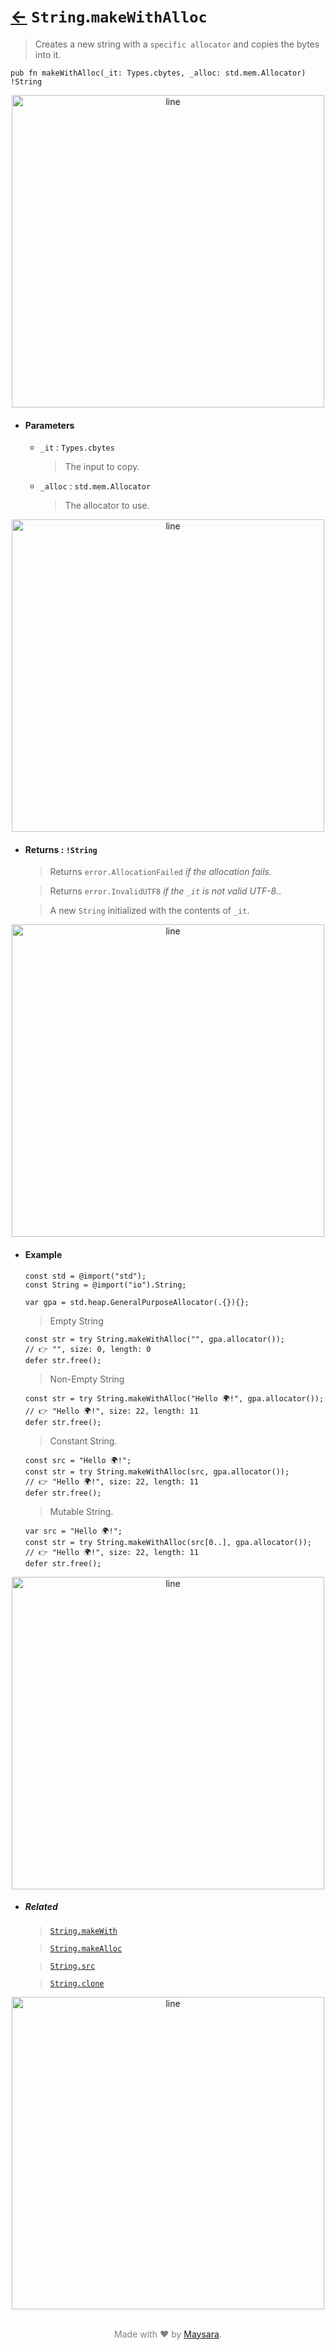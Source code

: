 # [←](../String.md) `String`.`makeWithAlloc`

> Creates a new string with a `specific allocator` and copies the bytes into it.

```zig
pub fn makeWithAlloc(_it: Types.cbytes, _alloc: std.mem.Allocator) !String
```


<div align="center">
<img src="https://raw.githubusercontent.com/Super-ZIG/io/refs/heads/main/docs/_dist/img/md/line.png" alt="line" style="width:500px;"/>
</div>

- #### Parameters

    - `_it` : `Types.cbytes`

        > The input to copy.

    - `_alloc` : `std.mem.Allocator`

        > The allocator to use.

<div align="center">
<img src="https://raw.githubusercontent.com/Super-ZIG/io/refs/heads/main/docs/_dist/img/md/line.png" alt="line" style="width:500px;"/>
</div>

- #### Returns : `!String`

    > Returns `error.AllocationFailed` _if the allocation fails._

    > Returns `error.InvalidUTF8` _if the `_it` is not valid UTF-8._.

    > A new `String` initialized with the contents of `_it`.

<div align="center">
<img src="https://raw.githubusercontent.com/Super-ZIG/io/refs/heads/main/docs/_dist/img/md/line.png" alt="line" style="width:500px;"/>
</div>

- #### Example

    ```zig
    const std = @import("std");
    const String = @import("io").String;
    ```

    ```zig
    var gpa = std.heap.GeneralPurposeAllocator(.{}){};
    ```

    > Empty String

    ```zig
    const str = try String.makeWithAlloc("", gpa.allocator());          // 👉 "", size: 0, length: 0
    defer str.free();
    ```

    > Non-Empty String

    ```zig
    const str = try String.makeWithAlloc("Hello 🌍!", gpa.allocator()); // 👉 "Hello 🌍!", size: 22, length: 11
    defer str.free();
    ```

    > Constant String.

    ```zig
    const src = "Hello 🌍!";
    const str = try String.makeWithAlloc(src, gpa.allocator());         // 👉 "Hello 🌍!", size: 22, length: 11
    defer str.free();
    ```

    > Mutable String.

    ```zig
    var src = "Hello 🌍!";
    const str = try String.makeWithAlloc(src[0..], gpa.allocator());    // 👉 "Hello 🌍!", size: 22, length: 11
    defer str.free();
    ```

<div align="center">
<img src="https://raw.githubusercontent.com/Super-ZIG/io/refs/heads/main/docs/_dist/img/md/line.png" alt="line" style="width:500px;"/>
</div>

- ##### Related

  > [`String.makeWith`](./makeWith.md)

  > [`String.makeAlloc`](./makeAlloc.md)

  > [`String.src`](./src.md)

  > [`String.clone`](./clone.md)


<div align="center">
<img src="https://raw.githubusercontent.com/Super-ZIG/io/refs/heads/main/docs/_dist/img/md/line.png" alt="line" style="width:500px;"/>
</div>

<p align="center" style="color:grey;"><br />Made with ❤️ by <a href="http://github.com/maysara-elshewehy" target="blank">Maysara</a>.</p>